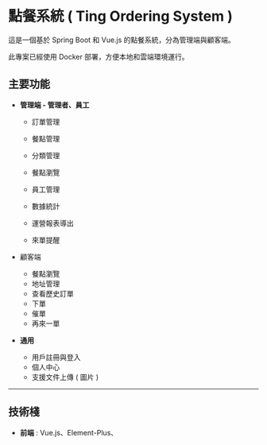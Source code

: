 # 點餐系統 ( Ting Ordering System )

這是一個基於 Spring Boot 和 Vue.js 的點餐系統，分為管理端與顧客端。

此專案已經使用 Docker 部署，方便本地和雲端環境運行。



## 主要功能

- **管理端 - 管理者、員工**

  - 訂單管理
  - 餐點管理
  - 分類管理
  - 餐點瀏覽

  - 員工管理
  - 數據統計
  - 運營報表導出
  - 來單提醒

- 顧客端

  - 餐點瀏覽
  - 地址管理
  - 查看歷史訂單
  - 下單
  - 催單 
  - 再來一單

- **通用**

  - 用戶註冊與登入
  - 個人中心
  - 支援文件上傳 ( 圖片 )

---

## 技術棧

- **前端** : Vue.js、Element-Plus、